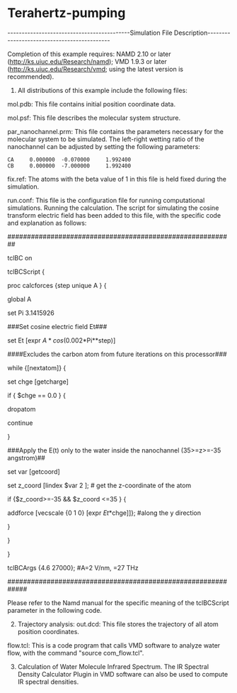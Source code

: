 # Terahertz-pumping

-------------------------------------------Simulation File Description--------------------------------------------

Completion of this example requires:
NAMD 2.10 or later (http://ks.uiuc.edu/Research/namd); VMD 1.9.3 or later (http://ks.uiuc.edu/Research/vmd; using the latest version is recommended).

1. All distributions of this example include the following files:

mol.pdb: This file contains initial position coordinate data.
    
mol.psf: This file describes the molecular system structure.
    
par_nanochannel.prm: This file contains the parameters necessary for the molecular system to be simulated. The left-right wetting ratio of the nanochannel can be adjusted by setting the following parameters:
    
    CA     0.000000  -0.070000     1.992400
    CB     0.000000  -7.000000     1.992400
    
    
fix.ref: The atoms with the beta value of 1 in this file is held fixed during the simulation.
    
run.conf: This file is the configuration file for running computational simulations. Running the calculation. The script for simulating the cosine transform electric field has been  added to this file, with the specific code and explanation as follows:

##########################################################

tclBC		on

tclBCScript {

proc calcforces {step unique A } {

global A 

set Pi 3.1415926

###Set cosine electric field Et###

set Et [expr $A*cos(0.002*$Pi*$*$step)]

####Excludes the carbon atom from future iterations on this processor###

while {[nextatom]} { 

set chge [getcharge]

if { $chge == 0.0 } {

dropatom

continue

}

###Apply the E(t) only to the water inside the nanochannel (35>=z>=-35 angstrom)##

set var [getcoord]

set z_coord  [lindex $var 2 ];  # get the z-coordinate of the atom

if {$z_coord>=-35 && $z_coord <=35 } {

addforce [vecscale {0 1 0} [expr $Et*$chge]]};  #along the y direction

}

}

}

tclBCArgs {4.6 27000};  #A=2 V/nm, =27 THz

#############################################################

Please refer to the Namd manual for the specific meaning of the tclBCScript parameter in the following code.


2. Trajectory analysis:
out.dcd: This file stores the trajectory of all atom position coordinates.

flow.tcl: This is a code program that calls VMD software to analyze water flow, with the command "source com_flow.tcl".

3. Calculation of Water Molecule Infrared Spectrum. 
The IR Spectral Density Calculator Plugin  in VMD software can also be used to compute IR spectral densities.
